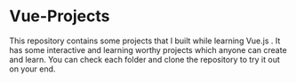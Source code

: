 # Vue-Projects
This repository contains some projects that I built while learning Vue.js . It has some interactive and learning worthy projects which anyone can create and learn.
You can check each folder and clone the repository to try it out on your end.
